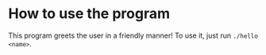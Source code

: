 # How to use the program

This program greets the user in a friendly manner! To use it, just run `./hello <name>`.
